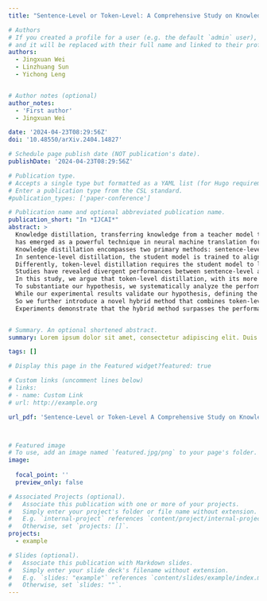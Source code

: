```yaml
---
title: "Sentence-Level or Token-Level: A Comprehensive Study on Knowledge Distillation"

# Authors
# If you created a profile for a user (e.g. the default `admin` user), write the username (folder name) here
# and it will be replaced with their full name and linked to their profile.
authors:
  - Jingxuan Wei
  - Linzhuang Sun
  - Yichong Leng


# Author notes (optional)
author_notes:
  - 'First author'
  - Jingxuan Wei

date: '2024-04-23T08:29:56Z'
doi: '10.48550/arXiv.2404.14827'

# Schedule page publish date (NOT publication's date).
publishDate: '2024-04-23T08:29:56Z'

# Publication type.
# Accepts a single type but formatted as a YAML list (for Hugo requirements).
# Enter a publication type from the CSL standard.
#publication_types: ['paper-conference']

# Publication name and optional abbreviated publication name.
publication_short: "In *IJCAI*"
abstract: >
  Knowledge distillation, transferring knowledge from a teacher model to a student model, 
  has emerged as a powerful technique in neural machine translation for compressing models or simplifying training targets.
  Knowledge distillation encompasses two primary methods: sentence-level distillation and token-level distillation.
  In sentence-level distillation, the student model is trained to align with the output of the teacher model, which can alleviate the training difficulty and give the student model a comprehensive understanding of global structure.
  Differently, token-level distillation requires the student model to learn the output distribution of the teacher model, facilitating a more fine-grained transfer of knowledge.
  Studies have revealed divergent performances between sentence-level and token-level distillation across different scenarios, leading to confusion on the empirical selection of knowledge distillation methods.
  In this study, we argue that token-level distillation, with its more complex objective (i.e., distribution), is better suited for "simple" scenarios, while sentence-level distillation excels in "complex" scenarios.
  To substantiate our hypothesis, we systematically analyze the performance of distillation methods by varying the model size of student models, the complexity of text, and the difficulty of the decoding procedure.
  While our experimental results validate our hypothesis, defining the complexity level of a given scenario remains a challenging task.
  So we further introduce a novel hybrid method that combines token-level and sentence-level distillation through a gating mechanism, aiming to leverage the advantages of both individual methods.
  Experiments demonstrate that the hybrid method surpasses the performance of token-level or sentence-level distillation methods and the previous works by a margin, demonstrating the effectiveness of the proposed hybrid method.


# Summary. An optional shortened abstract.
summary: Lorem ipsum dolor sit amet, consectetur adipiscing elit. Duis posuere tellus ac convallis placerat. Proin tincidunt magna sed ex sollicitudin condimentum.

tags: []

# Display this page in the Featured widget?featured: true

# Custom links (uncomment lines below)
# links:
# - name: Custom Link
# url: http://example.org

url_pdf: 'Sentence-Level or Token-Level A Comprehensive Study on Knowledge Distillation.pdf'



# Featured image
# To use, add an image named `featured.jpg/png` to your page's folder.
image:
  
  focal_point: ''
  preview_only: false

# Associated Projects (optional).
#   Associate this publication with one or more of your projects.
#   Simply enter your project's folder or file name without extension.
#   E.g. `internal-project` references `content/project/internal-project/index.md`.
#   Otherwise, set `projects: []`.
projects:
  - example

# Slides (optional).
#   Associate this publication with Markdown slides.
#   Simply enter your slide deck's filename without extension.
#   E.g. `slides: "example"` references `content/slides/example/index.md`.
#   Otherwise, set `slides: ""`.
---
```



